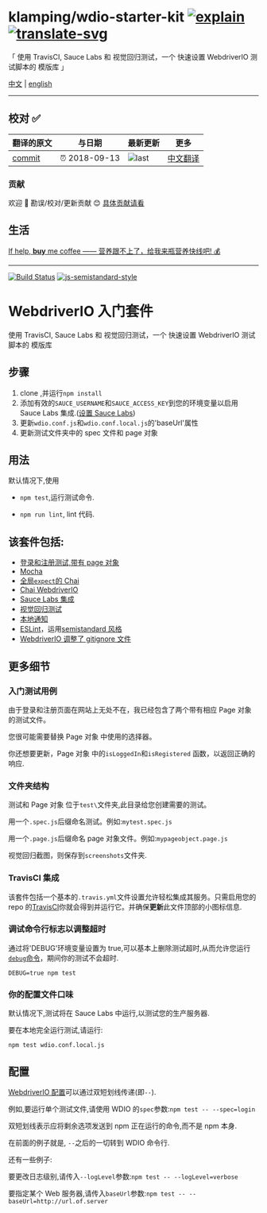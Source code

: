 # klamping/wdio-starter-kit [![explain]][source] [![translate-svg]][translate-list]

<!-- [![size-img]][size] -->

[explain]: http://llever.com/explain.svg
[source]: https://github.com/chinanf-boy/Source-Explain
[translate-svg]: http://llever.com/translate.svg
[translate-list]: https://github.com/chinanf-boy/chinese-translate-list
[size-img]: https://packagephobia.now.sh/badge?p=Name
[size]: https://packagephobia.now.sh/result?p=Name

「 使用 TravisCI, Sauce Labs 和 视觉回归测试，一个 快速设置 WebdriverIO 测试脚本的 模版库 」

[中文](./readme.md) | [english](https://github.com/klamping/wdio-starter-kit)

---

## 校对 ✅

<!-- doc-templite START generated -->
<!-- repo = 'klamping/wdio-starter-kit' -->
<!-- commit = '11619d622fc6719dc88921fee34aef82eb0b8d1d' -->
<!-- time = '2018-09-13' -->
翻译的原文 | 与日期 | 最新更新 | 更多
---|---|---|---
[commit] | ⏰ 2018-09-13 | ![last] | [中文翻译][translate-list]

[last]: https://img.shields.io/github/last-commit/klamping/wdio-starter-kit.svg
[commit]: https://github.com/klamping/wdio-starter-kit/tree/11619d622fc6719dc88921fee34aef82eb0b8d1d

<!-- doc-templite END generated -->

### 贡献

欢迎 👏 勘误/校对/更新贡献 😊 [具体贡献请看](https://github.com/chinanf-boy/chinese-translate-list#贡献)

## 生活

[If help, **buy** me coffee —— 营养跟不上了，给我来瓶营养快线吧! 💰](https://github.com/chinanf-boy/live-need-money)

---

[![Build Status](https://travis-ci.org/klamping/wdio-starter-kit.svg?branch=master)](https://travis-ci.org/klamping/wdio-starter-kit)
[![js-semistandard-style](https://img.shields.io/badge/code%20style-semistandard-brightgreen.svg?style=flat-square)](https://github.com/Flet/semistandard)

# WebdriverIO 入门套件

使用 TravisCI, Sauce Labs 和 视觉回归测试，一个 快速设置 WebdriverIO 测试脚本的 模版库

## 步骤

1.  clone ,并运行`npm install`
2.  添加有效的`SAUCE_USERNAME`和`SAUCE_ACCESS_KEY`到您的环境变量以启用 Sauce Labs 集成.([设置 Sauce Labs](http://webdriver.io/guide/usage/cloudservices.html#Sauce-Labs))
3.  更新`wdio.conf.js`和`wdio.conf.local.js`的'baseUrl'属性
4.  更新测试文件夹中的 spec 文件和 page 对象

## 用法

默认情况下,使用

- `npm test`,运行测试命令.

- `npm run lint`, lint 代码.

## 该套件包括:

- [登录和注册测试,带有 page 对象](#入门测试用例)
- [Mocha](http://mochajs.org/)
- [全局`expect`的 Chai](http://chaijs.com/guide/styles/#expect)
- [Chai WebdriverIO](https://github.com/marcodejongh/chai-webdriverio)
- [Sauce Labs 集成](http://webdriver.io/guide/usage/cloudservices.html#Sauce-Labs)
- [视觉回归测试](https://github.com/zinserjan/wdio-visual-regression-service)
- [本地通知](http://blog.kevinlamping.com/continuous-local-webdriverio-testing-with-onchange-and-node-notifier-watching/)
- [ESLint](http://eslint.org/)，运用[semistandard 风格](https://github.com/Flet/semistandard)
- [WebdriverIO 调整了 gitignore 文件](https://github.com/klamping/wdio-starter-kit/blob/master/.gitignore#L61)

## 更多细节

### 入门测试用例

由于登录和注册页面在网站上无处不在，我已经包含了两个带有相应 Page 对象 的测试文件。

您很可能需要替换 Page 对象 中使用的选择器。

你还想要更新，Page 对象 中的`isLoggedIn`和`isRegistered` 函数，以返回正确的响应.

### 文件夹结构

测试和 Page 对象 位于`test\`文件夹,此目录给您创建需要的测试。

用一个`.spec.js`后缀命名测试。例如:`mytest.spec.js`

用一个`.page.js`后缀命名 page 对象文件。例如:`mypageobject.page.js`

视觉回归截图，则保存到`screenshots`文件夹.

### TravisCI 集成

该套件包括一个基本的`.travis.yml`文件设置允许轻松集成其服务。只需启用您的 repo 的[TravisCI](https://travis-ci.org/)你就会得到并运行它。并确保**更新**此文件顶部的小图标信息.

### 调试命令行标志以调整超时

通过将'DEBUG'环境变量设置为 true,可以基本上删除测试超时,从而允许您运行[`debug`命令](https://www.youtube.com/watch?v=xWwP-3B_YyE&lc=z12gw1vqpu2sunjeq222hrsxstf3glohh04)，期间你的测试不会超时.

`DEBUG=true npm test`

### 你的配置文件口味

默认情况下,测试将在 Sauce Labs 中运行,以测试您的生产服务器.

要在本地完全运行测试,请运行:

`npm test wdio.conf.local.js`

## 配置

[WebdriverIO 配置](http://webdriver.io/guide/testrunner/gettingstarted.html)可以通过双短划线传递(即`--`).

例如,要运行单个测试文件,请使用 WDIO 的`spec`参数:`npm test -- --spec=login`

双短划线表示应将剩余选项发送到 npm 正在运行的命令,而不是 npm 本身.

在前面的例子就是, `--`之后的一切转到 WDIO 命令行.

还有一些例子:

要更改日志级别,请传入`--logLevel`参数:`npm test -- --logLevel=verbose`

要指定某个 Web 服务器,请传入`baseUrl`参数:`npm test -- --baseUrl=http://url.of.server`
